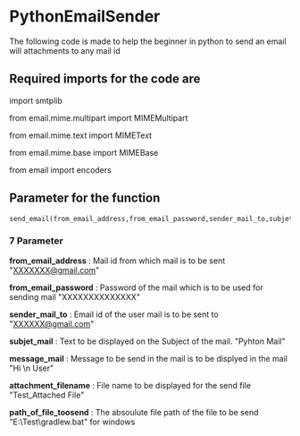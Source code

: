 # PythonEmailSender
The following code is made to help the beginner in python to send an email will attachments to any mail id

## Required imports for the code are 
import smtplib

from email.mime.multipart import MIMEMultipart

from email.mime.text import MIMEText

from email.mime.base import MIMEBase

from email import encoders


## Parameter for the function
```
send_email(from_email_address,from_email_password,sender_mail_to,subjet_mail,message_mail,attachment_filename,path_of_file_toosend)
```
### 7 Parameter 
**from_email_address** : Mail id from which mail is to be sent
"XXXXXXX@gmail.com"

**from_email_password** : Password of the mail which is to be used for sending mail
"XXXXXXXXXXXXXX"

**sender_mail_to** : Email id of the user mail is to be sent to
"XXXXXX@gmail.com"

**subjet_mail** : Text to be displayed on the Subject of the mail.
"Pyhton Mail"

**message_mail** : Message to be send in the mail is to be displyed in the mail 
"Hi \n User"

**attachment_filename** : File name to be displayed for the send file 
"Test_Attached File"

**path_of_file_toosend** : The absoulute file path of the file to be send
"E:\\Test\\gradlew.bat" for windows


